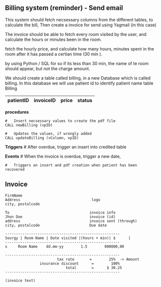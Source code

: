 ## Billing system (reminder) - Send email

This system should fetch necsessary columns from the different tables, to calculate the bill, Then create a invoice for send using Yagmail (in this case)


The invoice should be able to fetch every room visited by the user, and calculate the hours or minutes been in the room.

fetch the hourly price, and calculate how many hours, minutes spent in the room after it has passed a certian time (30 min ).

by using Python / SQL for so if its less than 30 min, the name of te room should appear, but not the charge amount.

We should create a table called billing, in a new Database which is called billing.
In this database we will use patient id to identify patient name
table Billing

| patientID | invoiceID | price | status |
|---	|---	|---	|---	|

**procedures**

    #   Insert necsessary values to create the pdf file
    CALL newBilling (vpID)                 

    #   Updates the values, if wrongly added
    CALL updateBilling (vColumn, vpID)

**Triggers**
    #   After overdue, trigger an insert into credited table

**Events**
    #   When the invoice is overdue, trigger a new date,

    #   Triggers an insert and pdf creation when patient has been recovered

## Invoice

    FirmName
    Address                                 logo
    city, postalcode

    To                                     invoice info
    Jhon Doe                               invoice (id)
    address                                invoice sent (through)
    city, postalcode                       Due date

    -----------------------------------------------------
    Sourgy | Room Name | Date visited |(hours + min)| $      |
    -----------------------------------------------------
    x     Room Name    dd.mm-yy        1.5        000000,00

    -----------------------------------------------------
                            tax rate       =        25%  -> Amount
                    insurance discount      =        100%
                                total       =      $ 30.25
    -----------------------------------------------------

    (invoice text)